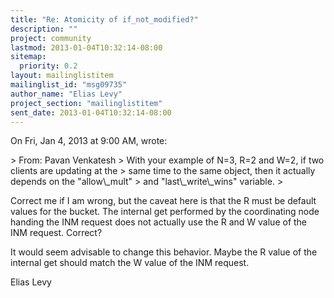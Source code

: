 ```yaml
---
title: "Re: Atomicity of if_not_modified?"
description: ""
project: community
lastmod: 2013-01-04T10:32:14-08:00
sitemap:
  priority: 0.2
layout: mailinglistitem
mailinglist_id: "msg09735"
author_name: "Elias Levy"
project_section: "mailinglistitem"
sent_date: 2013-01-04T10:32:14-08:00
---
```



On Fri, Jan 4, 2013 at 9:00 AM,  wrote:

&gt; From: Pavan Venkatesh 
&gt; With your example of N=3, R=2 and W=2, if two clients are updating at the
&gt; same time to the same object, then it actually depends on the "allow\\_mult"
&gt; and "last\\_write\\_wins" variable.
&gt;

Correct me if I am wrong, but the caveat here is that the R must be default
values for the bucket. The internal get performed by the coordinating node
handing the INM request does not actually use the R and W value of the INM
request. Correct?

It would seem advisable to change this behavior. Maybe the R value of the
internal get should match the W value of the INM request.

Elias Levy

